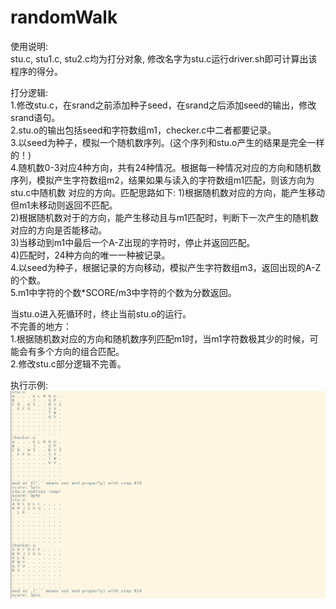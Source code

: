 # randomWalk
使用说明:   
stu.c, stu1.c, stu2.c均为打分对象, 修改名字为stu.c运行driver.sh即可计算出该程序的得分。   
   
打分逻辑:   
1.修改stu.c，在srand之前添加种子seed，在srand之后添加seed的输出，修改srand语句。   
2.stu.o的输出包括seed和字符数组m1，checker.c中二者都要记录。   
3.以seed为种子，模拟一个随机数序列。(这个序列和stu.o产生的结果是完全一样的！)   
4.随机数0-3对应4种方向，共有24种情况。根据每一种情况对应的方向和随机数序列，模拟产生字符数组m2，结果如果与读入的字符数组m1匹配，则该方向为stu.c中随机数
对应的方向。匹配思路如下:
1)根据随机数对应的方向，能产生移动但m1未移动则返回不匹配。   
2)根据随机数对于的方向，能产生移动且与m1匹配时，判断下一次产生的随机数对应的方向是否能移动。   
3)当移动到m1中最后一个A-Z出现的字符时，停止并返回匹配。   
4)匹配时，24种方向的唯一一种被记录。   
4.以seed为种子，根据记录的方向移动，模拟产生字符数组m3，返回出现的A-Z的个数。   
5.m1中字符的个数*SCORE/m3中字符的个数为分数返回。
   

当stu.o进入死循环时，终止当前stu.o的运行。   
不完善的地方：   
1.根据随机数对应的方向和随机数序列匹配m1时，当m1字符数极其少的时候，可能会有多个方向的组合匹配。   
2.修改stu.c部分逻辑不完善。

执行示例:
![image text](https://github.com/tbdyzm/randomWalk/blob/master/img/1.png)
